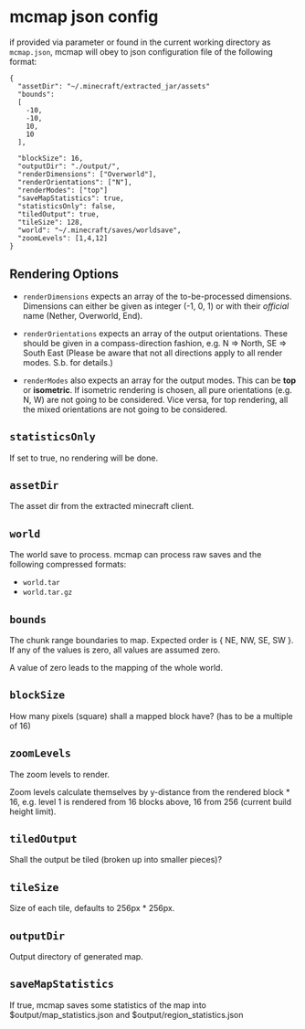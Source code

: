 # mcmap json config

if provided via parameter or found in the current working directory as `mcmap.json`,
mcmap will obey to json configuration file of the following format:

    {
      "assetDir": "~/.minecraft/extracted_jar/assets"
      "bounds": 
      [
        -10,
        -10,
        10,
        10
      ],

      "blockSize": 16,
      "outputDir": "./output/",
      "renderDimensions": ["Overworld"],
      "renderOrientations": ["N"],
      "renderModes": ["top"]
      "saveMapStatistics": true,
      "statisticsOnly": false,
      "tiledOutput": true,
      "tileSize": 128,
      "world": "~/.minecraft/saves/worldsave",
      "zoomLevels": [1,4,12]
    }

## Rendering Options

- `renderDimensions` expects an array of the to-be-processed dimensions.
  Dimensions can either be given as integer (-1, 0, 1) or with their
  *official* name (Nether, Overworld, End).

- `renderOrientations` expects an array of the output orientations.
  These should be given in a compass-direction fashion, e.g. N => North, SE => South East
  (Please be aware that not all directions apply to all render modes. S.b. for details.)

- `renderModes` also expects an array for the output modes.
  This can be **top** or **isometric**. If isometric rendering is chosen, all
  pure orientations (e.g. N, W) are not going to be considered. Vice versa,
  for top rendering, all the mixed orientations are not going to be considered.

## `statisticsOnly`

If set to true, no rendering will be done.

## `assetDir`

The asset dir from the extracted minecraft client.

## `world`

The world save to process. mcmap can process raw saves and the following compressed formats:

- `world.tar`
- `world.tar.gz`

## `bounds`

The chunk range boundaries to map. Expected order is { NE, NW, SE, SW }.
If any of the values is zero, all values are assumed zero.

A value of zero leads to the mapping of the whole world.

## `blockSize`

How many pixels (square) shall a mapped block have? (has to be a multiple of 16)

## `zoomLevels`

The zoom levels to render.

Zoom levels calculate themselves by y-distance from the rendered block * 16, e.g.
level 1 is rendered from 16 blocks above, 16 from 256 (current build height limit). 

## `tiledOutput`

Shall the output be tiled (broken up into smaller pieces)?

## `tileSize`

Size of each tile, defaults to 256px * 256px.

## `outputDir`

Output directory of generated map.

## `saveMapStatistics`

If true, mcmap saves some statistics of the map into $output/map_statistics.json
and $output/region_statistics.json
